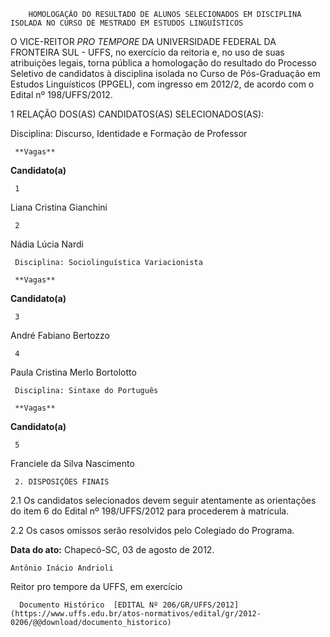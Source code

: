         HOMOLOGAÇÃO DO RESULTADO DE ALUNOS SELECIONADOS EM DISCIPLINA ISOLADA NO CURSO DE MESTRADO EM ESTUDOS LINGUÍSTICOS  

O VICE-REITOR *PRO TEMPORE* DA UNIVERSIDADE FEDERAL DA FRONTEIRA SUL - UFFS, no exercício da reitoria e, no uso de suas atribuições legais, torna pública a homologação do resultado do Processo Seletivo de candidatos à disciplina isolada no Curso de Pós-Graduação em Estudos Linguísticos (PPGEL), com ingresso em 2012/2, de acordo com o Edital nº 198/UFFS/2012.

 1 RELAÇÃO DOS(AS) CANDIDATOS(AS) SELECIONADOS(AS):

 Disciplina: Discurso, Identidade e Formação de Professor

     **Vagas**

   **Candidato(a)**

      

     1

   Liana Cristina Gianchini

      

     2

   Nádia Lúcia Nardi

     Disciplina: Sociolinguística Variacionista

     **Vagas**

   **Candidato(a)**

      

     3

   André Fabiano Bertozzo

      

     4

   Paula Cristina Merlo Bortolotto

     Disciplina: Sintaxe do Português

     **Vagas**

   **Candidato(a)**

      

     5

   Franciele da Silva Nascimento 

     2. DISPOSIÇÕES FINAIS

 2.1 Os candidatos selecionados devem seguir atentamente as orientações do item 6 do Edital nº 198/UFFS/2012 para procederem à matrícula.

 2.2 Os casos omissos serão resolvidos pelo Colegiado do Programa.

  

   **Data do ato:** Chapecó-SC, 03 de agosto de 2012.   
 

    Antônio Inácio Andrioli   
 Reitor pro tempore da UFFS, em exercício 

      Documento Histórico  [EDITAL Nº 206/GR/UFFS/2012](https://www.uffs.edu.br/atos-normativos/edital/gr/2012-0206/@@download/documento_historico)     
      